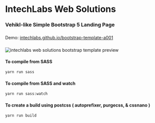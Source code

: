 # IntechLabs Web Solutions
### Vehikl-like Simple Bootstrap 5 Landing Page
###
###
Demo: [intechlabs.github.io/bootstrap-template-a001](https://intechlabs.github.io/bootstrap-template-a001/)
###
###

![intechlabs web solutions bootstrap template preview](https://i.imgur.com/CfqqpdD.gif)

#### To compile from SASS
```sh
yarn run sass
```

#### To compile from SASS and watch
```sh
yarn run sass:watch
```

#### To create a build using postcss ( autoprefixer, purgecss, & cssnano )
```sh
yarn run build
```
